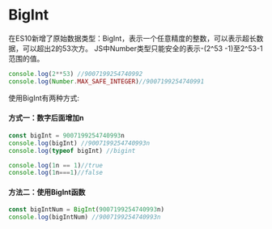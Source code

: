 # BigInt
在ES10新增了原始数据类型：BigInt，表示一个任意精度的整数，可以表示超长数据，可以超出2的53次方。
JS中Number类型只能安全的表示-(2^53 -1)至2^53-1范围的值。
```js
console.log(2**53) //9007199254740992
console.log(Number.MAX_SAFE_INTEGER)//9007199254740991
```
使用BigInt有两种方式:
#### 方式一：数字后面增加n
```js
const bigInt = 9007199254740993n
console.log(bigInt) //9007199254740993n
console.log(typeof bigInt) //bigint

console.log(1n == 1)//true
console.log(1n===1)//false
```
#### 方法二：使用BigInt函数
```js
const bigIntNum = BigInt(9007199254740993n)
console.log(bigIntNum) //9007199254740993n
```